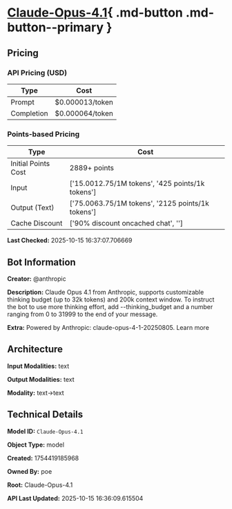 # [Claude-Opus-4.1](https://poe.com/Claude-Opus-4.1){ .md-button .md-button--primary }

## Pricing

### API Pricing (USD)

| Type | Cost |
|------|------|
| Prompt | $0.000013/token |
| Completion | $0.000064/token |

### Points-based Pricing

| Type | Cost |
|------|------|
| Initial Points Cost | 2889+ points |
| Input | ['$15.00$12.75/1M tokens', '425 points/1k tokens'] |
| Output (Text) | ['$75.00$63.75/1M tokens', '2125 points/1k tokens'] |
| Cache Discount | ['90% discount oncached chat', ''] |

**Last Checked:** 2025-10-15 16:37:07.706669


## Bot Information

**Creator:** @anthropic

**Description:** Claude Opus 4.1 from Anthropic, supports customizable thinking budget (up to 32k tokens) and 200k context window.
To instruct the bot to use more thinking effort, add --thinking_budget and a number ranging from 0 to 31999 to the end of your message.

**Extra:** Powered by Anthropic: claude-opus-4-1-20250805. Learn more


## Architecture

**Input Modalities:** text

**Output Modalities:** text

**Modality:** text->text


## Technical Details

**Model ID:** `Claude-Opus-4.1`

**Object Type:** model

**Created:** 1754419185968

**Owned By:** poe

**Root:** Claude-Opus-4.1

**API Last Updated:** 2025-10-15 16:36:09.615504
